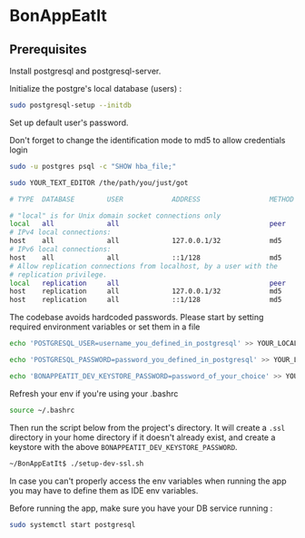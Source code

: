 # BonAppEatIt

## Prerequisites

Install postgresql and postgresql-server.

Initialize the postgre's local database (users) : 

```bash
sudo postgresql-setup --initdb
```

Set up default user's password.

Don't forget to change the identification mode to md5 to allow credentials login

```bash
sudo -u postgres psql -c "SHOW hba_file;"

sudo YOUR_TEXT_EDITOR /the/path/you/just/got
```

```bash
# TYPE  DATABASE        USER            ADDRESS                 METHOD

# "local" is for Unix domain socket connections only
local   all             all                                     peer
# IPv4 local connections:
host    all             all             127.0.0.1/32            md5
# IPv6 local connections:
host    all             all             ::1/128                 md5
# Allow replication connections from localhost, by a user with the
# replication privilege.
local   replication     all                                     peer
host    replication     all             127.0.0.1/32            md5
host    replication     all             ::1/128                 md5
```

The codebase avoids hardcoded passwords. Please start by setting required environment variables or set them in a file

```bash
echo 'POSTGRESQL_USER=username_you_defined_in_postgresql' >> YOUR_LOCAL_BASHRC_OR_YOUR_ENV_FILE

echo 'POSTGRESQL_PASSWORD=password_you_defined_in_postgresql' >> YOUR_LOCAL_BASHRC_OR_YOUR_ENV_FILE

echo 'BONAPPEATIT_DEV_KEYSTORE_PASSWORD=password_of_your_choice' >> YOUR_LOCAL_BASHRC_OR_YOUR_ENV_FILE
```

Refresh your env if you're using your .bashrc
```bash
source ~/.bashrc
```

Then run the script below from the project's directory.
It will create a `.ssl` directory in your home directory if it doesn't already exist, and create a keystore with the above `BONAPPEATIT_DEV_KEYSTORE_PASSWORD`. 
```bash
~/BonAppEatIt$ ./setup-dev-ssl.sh
```

In case you can't properly access the env variables when running the app you may have to define them as IDE env variables.

Before running the app, make sure you have your DB service running :
```bash
sudo systemctl start postgresql
```
